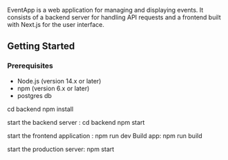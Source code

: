 EventApp is a web application for managing and displaying events. It consists of a backend server for handling API requests and a frontend built with Next.js for the user interface.



## Getting Started

### Prerequisites

- Node.js (version 14.x or later)
- npm (version 6.x or later)
- postgres db
  
cd backend
npm install

start the backend server :
cd backend
npm start 

start the frontend application :
npm run dev 
Build app:
npm run build 

start the production server:
npm start 
